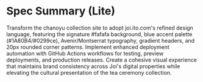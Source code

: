 # Spec Summary (Lite)

Transform the chanoyu collection site to adopt joi.ito.com's refined design language, featuring the signature #fafafa background, blue accent palette (#1A80B4/#0299ce), Avenir/Montserrat typography, gradient headers, and 20px rounded corner patterns. Implement enhanced deployment automation with GitHub Actions workflows for testing, preview deployments, and production releases. Create a cohesive visual experience that maintains brand consistency across Joi's digital properties while elevating the cultural presentation of the tea ceremony collection.